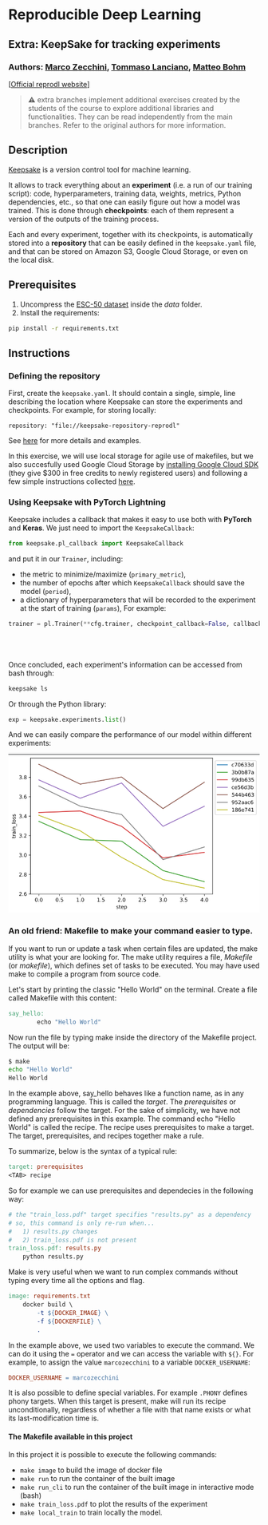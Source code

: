 # Reproducible Deep Learning
## Extra: KeepSake for tracking experiments
### Authors: [Marco Zecchini](https://github.com/marcozecchini), [Tommaso Lanciano](https://github.com/tlancian), [Matteo Bohm](https://github.com/matteoboh)

[[Official reprodl website](https://www.sscardapane.it/teaching/reproducibledl/)]

> ⚠️ extra branches implement additional exercises created by the students of the 
> course to explore additional libraries and functionalities. They can be read 
> independently from the main branches. Refer to the original authors for more information.

## Description
[Keepsake](https://github.com/replicate/keepsake) is a version control tool for machine learning.

It allows to track everything about an **experiment** (i.e. a run of our training script): code, hyperparameters, training data, weights, metrics, Python dependencies, etc., so that one can easily figure out how a model was trained. This is done through **checkpoints**: each of them represent a version of the outputs of the training process.

Each and every experiment, together with its checkpoints, is automatically stored into a **repository** that can be easily defined in the ```keepsake.yaml``` file, and that can be stored on Amazon S3, Google Cloud Storage, or even on the local disk.

## Prerequisites

1. Uncompress the [ESC-50 dataset](https://github.com/karolpiczak/ESC-50) inside the *data* folder.
2. Install the requirements:

```bash
pip install -r requirements.txt
```
## Instructions

### Defining the repository
First, create the ```keepsake.yaml```. It should contain a single, simple, line describing the location where Keepsake can store the experiments and checkpoints.
For example, for storing locally:

```
repository: "file://keepsake-repository-reprodl"
```

See [here](https://keepsake.ai/docs/reference/yaml#repository) for more details and examples.

In this exercise, we will use local storage for agile use of makefiles, but we also succesfully used Google Cloud Storage by [installing Google Cloud SDK](https://cloud.google.com/sdk/docs) (they give $300 in free credits to newly registered users) and following a few simple instructions collected [here](https://keepsake.ai/docs/guides/cloud-storage).

### Using Keepsake with PyTorch Lightning
Keepsake includes a callback that makes it easy to use both with **PyTorch** and **Keras**.
We just need to import the ```KeepsakeCallback```:

```python
from keepsake.pl_callback import KeepsakeCallback
```

and put it in our ```Trainer```, including:
- the metric to minimize/maximize (```primary_metric```),
- the number of epochs after which ```KeepsakeCallback``` should save the model (```period```),
- a dictionary of hyperparameters that will be recorded to the experiment at the start of training (```params```),
For example:

```python
trainer = pl.Trainer(**cfg.trainer, checkpoint_callback=False, callbacks=[KeepsakeCallback(primary_metric=("train_loss", "minimize"), period=1, 
                                                                                           params =  {"base_filters": cfg['model']["base_filters"], 
                                                                                                      'n_classes': cfg['model']['n_classes'], 
                                                                                                      'learning_rate': cfg['model']['optimizer']['lr']})])
```

Once concluded, each experiment's information can be accessed from bash through:

```bash
keepsake ls
```
Or through the Python library:
```python
exp = keepsake.experiments.list()
```

And we can easily compare the performance of our model within different experiments:

![](train_loss.png)


### An old friend: Makefile to make your command easier to type.

If you want to run or update a task when certain files are updated, the make utility is what your are looking for. The make utility requires a file, *Makefile* (or *makefile*), which defines set of tasks to be executed. You may have used make to compile a program from source code.

Let's start by printing the classic "Hello World" on the terminal. Create a file called Makefile with this content:

```makefile
say_hello:
        echo "Hello World"
```

Now run the file by typing make inside the directory of the Makefile project. The output will be:

```bash
$ make
echo "Hello World"
Hello World
```

In the example above, say_hello behaves like a function name, as in any programming language. This is called the *target*. The *prerequisites* or *dependencies* follow the target. For the sake of simplicity, we have not defined any prerequisites in this example. The command echo "Hello World" is called the recipe. The recipe uses prerequisites to make a target. The target, prerequisites, and recipes together make a rule.

To summarize, below is the syntax of a typical rule:

```makefile
target: prerequisites
<TAB> recipe
```

So for example we can use prerequisites and dependecies in the following way:

```makefile
# the "train_loss.pdf" target specifies "results.py" as a dependency
# so, this command is only re-run when...
#   1) results.py changes
#   2) train_loss.pdf is not present
train_loss.pdf: results.py
	python results.py
```

Make is very useful when we want to run complex commands without typing every time all the options and flag.

```makefile 
image: requirements.txt
	docker build \
        -t ${DOCKER_IMAGE} \
        -f ${DOCKERFILE} \
        .
```

In the example above, we used two variables to execute the command. We can do it using the `=` operator and we can access the variable with `${}`. For example, to assign the value `marcozecchini` to a variable `DOCKER_USERNAME`:
```makefile 
DOCKER_USERNAME = marcozecchini
```

It is also possible to define special variables. For example `.PHONY` defines phony targets. When this target is present, make will run its recipe unconditionally, regardless of whether a file with that name exists or what its last-modification time is.

#### The Makefile available in this project

In this project it is possible to execute the following commands:
* `make image` to build the image of docker file
* `make run` to run the container of the built image
* `make run_cli` to run the container of the built image in interactive mode (bash)
* `make train_loss.pdf` to plot the results of the experiment 
* `make local_train` to train locally the model.

